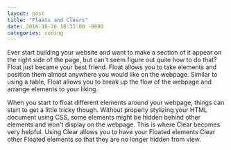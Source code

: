 ```yaml
---
layout: post
title: "Floats and Clears"
date: 2016-10-26 18:33:00 -0600
categories: coding
---
```


Ever start building your website and want to make a section of it appear on the right side of the page, but can't seem figure out quite how to do that? Float just became your best friend. Float allows you to take elements and position them almost anywhere you would like on the webpage. Similar to using a table, Float allows you to break up the flow of the webpage and arrange elements to your liking.

When you start to float different elements around your webpage, things can start to get a little tricky though. Without properly stylizing your HTML document using CSS, some elements might be hidden behind other elements and won't display on the webpage. This is where Clear becomes very helpful. Using Clear allows you to have your Floated elements Clear other Floated elements so that they are no longer hidden from view.
